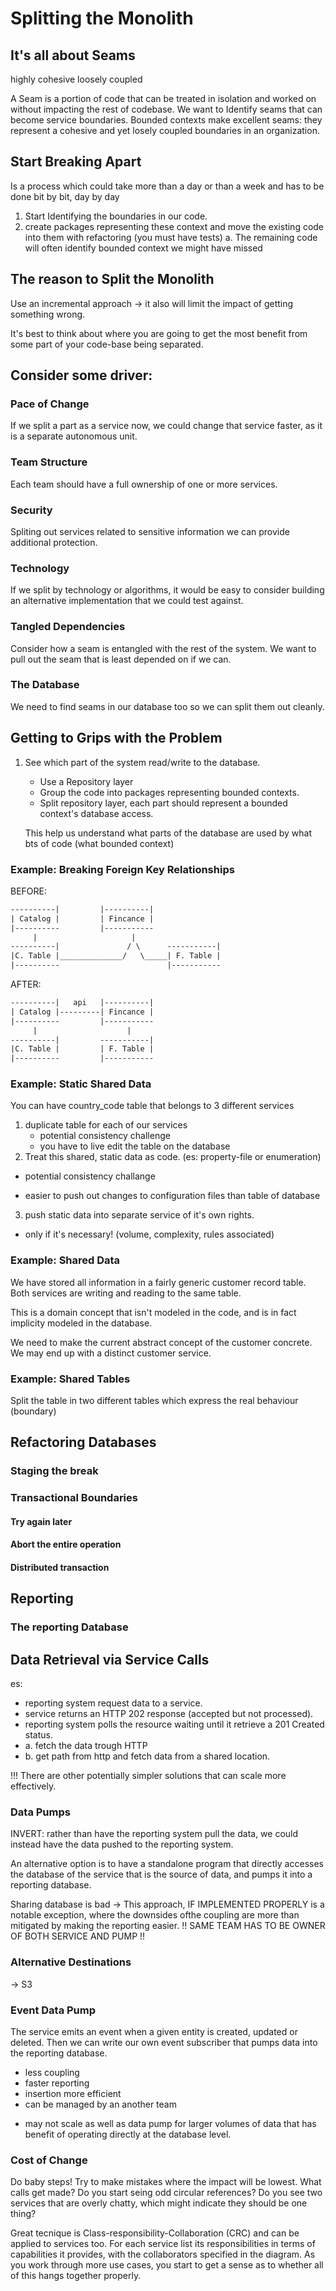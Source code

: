 # Splitting the Monolith

## It's all about Seams
highly cohesive
loosely coupled

A Seam is a portion of code that can be treated in isolation and worked on without impacting the rest of codebase.
We want to Identify seams that can become service boundaries.
Bounded contexts make excellent seams: they represent a cohesive and yet losely coupled boundaries in an organization.

## Start Breaking Apart
Is a process which could take more than a day or than a week and has to be done bit by bit, day by day
1. Start Identifying the boundaries in our code.
2. create packages representing these context and move the existing code into them with refactoring (you must have tests)
   a. The remaining code will often identify bounded context we might have missed

## The reason to Split the Monolith
Use an incremental approach -> it also will limit the impact of getting something wrong.

It's best to think about where you are going to get the most benefit from some part of your code-base being separated.

## Consider some driver:

### Pace of Change
If we split a part as a service now, we could change that service faster, as it is a separate autonomous unit.

### Team Structure
Each team should have a full ownership of one or more services.

### Security
Spliting out services related to sensitive information we can provide additional protection.

### Technology
If we split by technology or algorithms, it would be easy to consider building an alternative implementation that we could test against.

### Tangled Dependencies
Consider how a seam is entangled with the rest of the system.
We want to pull out the seam that is least depended on if we can.


### The Database
We need to find seams in our database too so we can split them out cleanly.

## Getting to Grips with the Problem
1. See which part of the system read/write to the database.
   - Use a Repository layer
   - Group the code into packages representing bounded contexts.
   - Split repository layer, each part should represent a bounded context's database access.

   This help us understand what parts of the database are used by what bts of code (what bounded context)

### Example: Breaking Foreign Key Relationships
BEFORE:
```txt
----------|         |----------|
| Catalog |         | Fincance |
|----------         |-----------
     |                     |
----------|               / \      -----------|
|C. Table |______________/   \_____| F. Table |
|----------                        |-----------
```
AFTER:
```txt
----------|   api   |----------|
| Catalog |---------| Fincance |
|----------         |-----------
     |                    |
----------|         -----------|
|C. Table |         | F. Table |
|----------         |-----------
```

### Example: Static Shared Data
You can have country_code table that belongs to 3 different services
1. duplicate table for each of our services
   - potential consistency challenge
   - you have to live edit the table on the database
2. Treat this shared, static data as code. (es: property-file or enumeration)
  - potential consistency challange
  + easier to push out changes to configuration files than table of database
3. push static data into separate service of it's own rights.
  - only if it's necessary! (volume, complexity, rules associated)

### Example: Shared Data
We have stored all information in a fairly generic customer record table.
Both services are writing and reading to the same table.

This is a domain concept that isn't modeled in the code, and is in fact implicity modeled in the database.

We need to make the current abstract concept of the customer concrete. We may end up with a distinct customer service.

### Example: Shared Tables
Split the table in two different tables which express the real behaviour (boundary)

## Refactoring Databases
### Staging the break
### Transactional Boundaries
#### Try again later
#### Abort the entire operation
#### Distributed transaction

## Reporting
### The reporting Database

## Data Retrieval via Service Calls
es:
- reporting system request data to a service.
- service returns an HTTP 202 response (accepted but not processed).
- reporting system polls the resource waiting until it retrieve a 201 Created status.
- a. fetch the data trough HTTP
- b. get path from http and fetch data from a shared location.

!!! There are other potentially simpler solutions that can scale more effectively.

### Data Pumps
INVERT: rather than have the reporting system pull the data, we could instead have the data pushed to the reporting system.

An alternative option is to have a standalone program that directly accesses the database of the service that is the source of data, and pumps it into a reporting database.

Sharing database is bad -> This approach, IF IMPLEMENTED PROPERLY is a notable exception, where the downsides ofthe coupling are more than mitigated by making the reporting easier. !! SAME TEAM HAS TO BE OWNER OF BOTH SERVICE AND PUMP !!

### Alternative Destinations
-> S3

### Event Data Pump
The service emits an event when a given entity is created, updated or deleted. Then we can write our own event subscriber that pumps data into the reporting database.
+ less coupling
+ faster reporting
+ insertion more efficient
+ can be managed by an another team
- may not scale as well as data pump for larger volumes of data that has benefit of operating directly at the database level.

### Cost of Change
Do baby steps! Try to make mistakes where the impact will be lowest.
What calls get made?
Do you start seing odd circular references?
Do you see two services that are overly chatty, which might indicate they should be one thing?

Great tecnique is Class-responsibility-Collaboration (CRC) and can be applied to services too.
For each service list its responsibilities in terms of capabilities it provides, with the collaborators specified in the diagram.
As you work through more use cases, you start to get a sense as to whether all of this hangs together properly.





